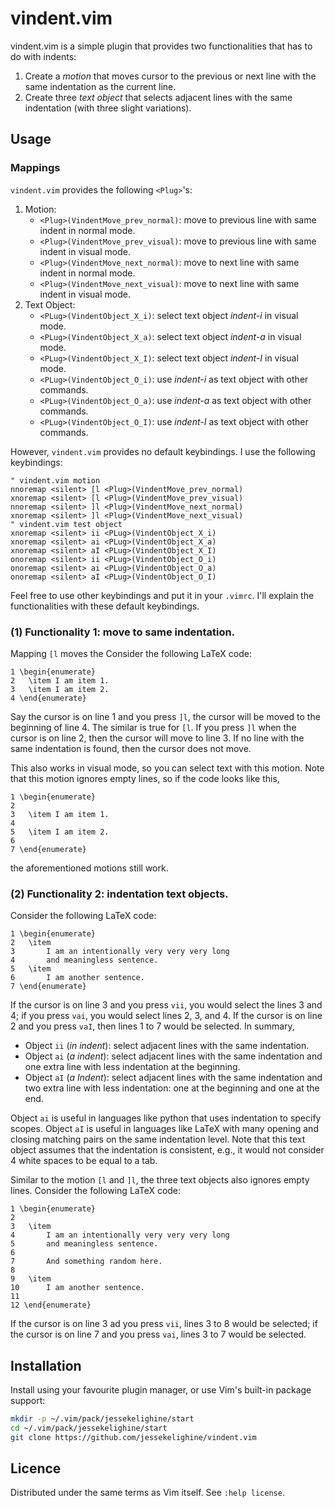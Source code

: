 # vindent.vim

vindent.vim is a simple plugin that provides two functionalities that has to do
with indents:

1. Create a *motion* that moves cursor to the previous or next line with the same indentation as the current line.
2. Create three *text object* that selects adjacent lines with the same indentation (with three slight variations).

## Usage

### Mappings

`vindent.vim` provides the following `<Plug>`'s:

1. Motion:
	- `<Plug>(VindentMove_prev_normal)`: move to previous line with same indent in normal mode.
	- `<Plug>(VindentMove_prev_visual)`: move to previous line with same indent in visual mode.
	- `<Plug>(VindentMove_next_normal)`: move to next line with same indent in normal mode.
	- `<Plug>(VindentMove_next_visual)`: move to next line with same indent in visual mode.
2. Text Object:
	- `<PLug>(VindentObject_X_i)`: select text object *indent-i* in visual mode.
	- `<PLug>(VindentObject_X_a)`: select text object *indent-a* in visual mode.
	- `<PLug>(VindentObject_X_I)`: select text object *indent-I* in visual mode.
	- `<PLug>(VindentObject_O_i)`: use *indent-i* as text object with other commands.
	- `<PLug>(VindentObject_O_a)`: use *indent-a* as text object with other commands.
	- `<PLug>(VindentObject_O_I)`: use *indent-I* as text object with other commands.

However, `vindent.vim` provides no default keybindings.
I use the following keybindings:
```vim
" vindent.vim motion
nnoremap <silent> [l <Plug>(VindentMove_prev_normal)
xnoremap <silent> [l <Plug>(VindentMove_prev_visual)
nnoremap <silent> ]l <Plug>(VindentMove_next_normal)
xnoremap <silent> ]l <Plug>(VindentMove_next_visual)
" vindent.vim test object
xnoremap <silent> ii <PLug>(VindentObject_X_i)
xnoremap <silent> ai <PLug>(VindentObject_X_a)
xnoremap <silent> aI <PLug>(VindentObject_X_I)
onoremap <silent> ii <PLug>(VindentObject_O_i)
onoremap <silent> ai <PLug>(VindentObject_O_a)
onoremap <silent> aI <PLug>(VindentObject_O_I)
```
Feel free to use other keybindings and put it in your `.vimrc`.
I'll explain the functionalities with these default keybindings.

### (1) Functionality 1: move to same indentation.

Mapping `[l` moves the
Consider the following LaTeX code:
```
1 \begin{enumerate}
2 	\item I am item 1.
3 	\item I am item 2.
4 \end{enumerate}
```
Say the cursor is on line 1 and you press `]l`,
the cursor will be moved to the beginning of line 4.
The similar is true for `[l`.
If you press `]l` when the cursor is on line 2,
then the cursor will move to line 3.
If no line with the same indentation is found, then the cursor does not move.

This also works in visual mode, so you can select text with this motion.
Note that this motion ignores empty lines, so if the code looks like this,
```
1 \begin{enumerate}
2
3 	\item I am item 1.
4
5 	\item I am item 2.
6
7 \end{enumerate}
```
the aforementioned motions still work.

### (2) Functionality 2: indentation text objects.

Consider the following LaTeX code:
```
1 \begin{enumerate}
2 	\item
3 		I am an intentionally very very very long
4 		and meaningless sentence.
5 	\item
6 		I am another sentence.
7 \end{enumerate}
```
If the cursor is on line 3 and you press `vii`, you would select the lines 3 and 4;
if you press `vai`, you would select lines 2, 3, and 4.
If the cursor is on line 2 and you press `vaI`, then lines 1 to 7 would be selected.
In summary,

- Object `ii` (*in indent*): select adjacent lines with the same indentation.
- Object `ai` (*a indent*): select adjacent lines with the same indentation and one extra line with less indentation at the beginning.
- Object `aI` (*a Indent*): select adjacent lines with the same indentation and two extra line with less indentation: one at the beginning and one at the end.

Object `ai` is useful in languages like python that uses indentation to specify scopes.
Object `aI` is useful in languages like LaTeX with many opening and closing matching pairs on the same indentation level.
Note that this text object assumes that the indentation is consistent, e.g.,
it would not consider 4 white spaces to be equal to a tab.

Similar to the motion `[l` and `]l`, the three text objects also ignores empty lines.
Consider the following LaTeX code:
```
1 \begin{enumerate}
2
3 	\item
4 		I am an intentionally very very very long
5 		and meaningless sentence.
6
7 		And something random here.
8
9 	\item
10 		I am another sentence.
11
12 \end{enumerate}
```
If the cursor is on line 3 ad you press `vii`, lines 3 to 8 would be selected;
if the cursor is on line 7 and you press `vai`, lines 3 to 7 would be selected.

## Installation

Install using your favourite plugin manager, or use Vim's built-in package support:
```sh
mkdir -p ~/.vim/pack/jessekelighine/start
cd ~/.vim/pack/jessekelighine/start
git clone https://github.com/jessekelighine/vindent.vim
```

## Licence

Distributed under the same terms as Vim itself. See `:help license`.
